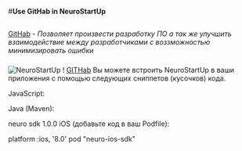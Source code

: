 #**Use  GitHab in NeuroStartUp**

##
[GitHab](https://github.com/) - *Позволяет произвести разработку ПО а так же улучшить взаимодействие между разработчиками с воззможностью минимизировать ошибки*
###

![NeuroStartUp](https://camo.githubusercontent.com/ace14ee894d150192a7b05b12410738aa65528da742bbce69315a5f441320ea7/68747470733a2f2f692e696d6775722e636f6d2f495a4f525769492e706e67)
! [GITHab](https://i.imgur.com/kuzBNNC.png)
Вы можете встроить NeuroStartUp в ваши приложения с помощью следующих сниппетов (кусочков) кода.

JavaScript:

<script src="https://localhost/neuro.sdk.min.js"></script>
Java (Maven):

<dependency>
  <groupId>neuro</groupId>
  <artifactId>sdk</artifactId>
  <version>1.0.0</version>
</dependency>
iOS (добавьте код в ваш Podfile):

platform :ios, '8.0'
pod "neuro-ios-sdk"